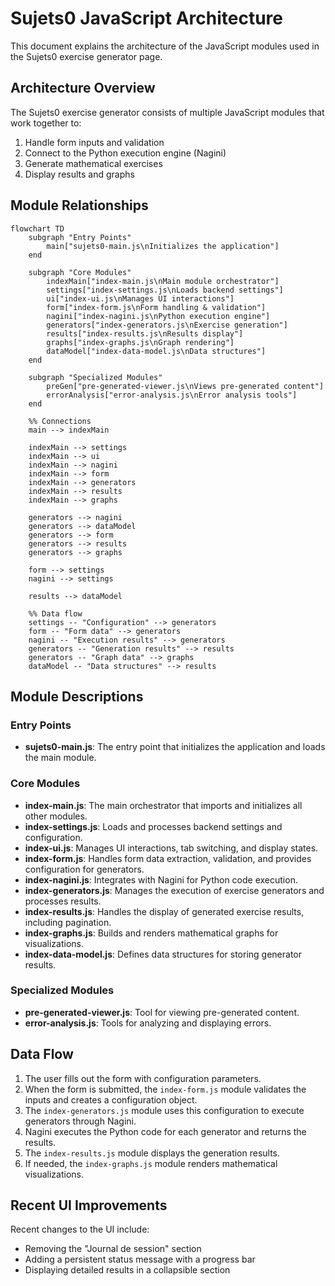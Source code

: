 # Sujets0 JavaScript Architecture

This document explains the architecture of the JavaScript modules used in the Sujets0 exercise generator page.

## Architecture Overview

The Sujets0 exercise generator consists of multiple JavaScript modules that work together to:
1. Handle form inputs and validation
2. Connect to the Python execution engine (Nagini)
3. Generate mathematical exercises
4. Display results and graphs

## Module Relationships

```mermaid
flowchart TD
    subgraph "Entry Points"
        main["sujets0-main.js\nInitializes the application"]
    end

    subgraph "Core Modules"
        indexMain["index-main.js\nMain module orchestrator"]
        settings["index-settings.js\nLoads backend settings"]
        ui["index-ui.js\nManages UI interactions"]
        form["index-form.js\nForm handling & validation"]
        nagini["index-nagini.js\nPython execution engine"]
        generators["index-generators.js\nExercise generation"]
        results["index-results.js\nResults display"]
        graphs["index-graphs.js\nGraph rendering"]
        dataModel["index-data-model.js\nData structures"]
    end

    subgraph "Specialized Modules"
        preGen["pre-generated-viewer.js\nViews pre-generated content"]
        errorAnalysis["error-analysis.js\nError analysis tools"]
    end

    %% Connections
    main --> indexMain
    
    indexMain --> settings
    indexMain --> ui
    indexMain --> nagini
    indexMain --> form
    indexMain --> generators
    indexMain --> results
    indexMain --> graphs
    
    generators --> nagini
    generators --> dataModel
    generators --> form
    generators --> results
    generators --> graphs
    
    form --> settings
    nagini --> settings
    
    results --> dataModel
    
    %% Data flow
    settings -- "Configuration" --> generators
    form -- "Form data" --> generators
    nagini -- "Execution results" --> generators
    generators -- "Generation results" --> results
    generators -- "Graph data" --> graphs
    dataModel -- "Data structures" --> results
```

## Module Descriptions

### Entry Points
- **sujets0-main.js**: The entry point that initializes the application and loads the main module.

### Core Modules
- **index-main.js**: The main orchestrator that imports and initializes all other modules.
- **index-settings.js**: Loads and processes backend settings and configuration.
- **index-ui.js**: Manages UI interactions, tab switching, and display states.
- **index-form.js**: Handles form data extraction, validation, and provides configuration for generators.
- **index-nagini.js**: Integrates with Nagini for Python code execution.
- **index-generators.js**: Manages the execution of exercise generators and processes results.
- **index-results.js**: Handles the display of generated exercise results, including pagination.
- **index-graphs.js**: Builds and renders mathematical graphs for visualizations.
- **index-data-model.js**: Defines data structures for storing generator results.

### Specialized Modules
- **pre-generated-viewer.js**: Tool for viewing pre-generated content.
- **error-analysis.js**: Tools for analyzing and displaying errors.

## Data Flow

1. The user fills out the form with configuration parameters.
2. When the form is submitted, the `index-form.js` module validates the inputs and creates a configuration object.
3. The `index-generators.js` module uses this configuration to execute generators through Nagini.
4. Nagini executes the Python code for each generator and returns the results.
5. The `index-results.js` module displays the generation results.
6. If needed, the `index-graphs.js` module renders mathematical visualizations.

## Recent UI Improvements

Recent changes to the UI include:
- Removing the "Journal de session" section
- Adding a persistent status message with a progress bar
- Displaying detailed results in a collapsible section
